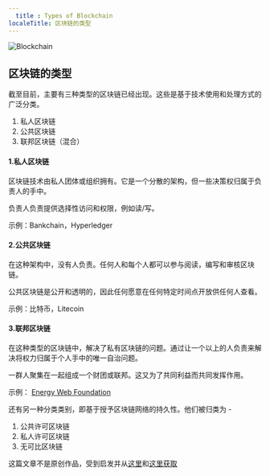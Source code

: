 ```yaml
---
  title : Types of Blockchain
localeTitle: 区块链的类型
---
```

![Blockchain](https://github.com/Vagisha16/Hw3/blob/master/blockchain-what-and-why-19-638.jpg?raw=true)

## 区块链的类型

截至目前，主要有三种类型的区块链已经出现。这些是基于技术使用和处理方式的广泛分类。

1.  私人区块链
2.  公共区块链
3.  联邦区块链（混合）

#### 1.私人区块链

区块链技术由私人团体或组织拥有。它是一个分散的架构，但一些决策权归属于负责人的手中。

负责人负责提供选择性访问和权限，例如读/写。

示例：Bankchain，Hyperledger

#### 2.公共区块链

在这种架构中，没有人负责。任何人和每个人都可以参与阅读，编写和审核区块链。

公共区块链是公开和透明的，因此任何愿意在任何特定时间点开放供任何人查看。

示例：比特币，Litecoin

#### 3.联邦区块链

在这种类型的区块链中，解决了私有区块链的问题。通过让一个以上的人负责来解决将权力归属于个人手中的唯一自治问题。

一群人聚集在一起组成一个财团或联邦。这又为了共同利益而共同发挥作用。

示例： [Energy Web Foundation](http://energyweb.org/)

还有另一种分类类别，即基于授予区块链网络的持久性。他们被归类为 -

1.  公共许可区块链
2.  私人许可区块链
3.  无可比区块链

这篇文章不是原创作品，受到启发并从[这里](https://coinsutra.com/different-types-blockchains/)和[这里获取](https://data-flair.training/blogs/types-of-blockchain/)